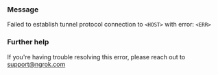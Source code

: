 
### Message
Failed to establish tunnel protocol connection to <code>&lt;HOST&gt;</code> with error: <code>&lt;ERR&gt;</code>

### Further help
If you're having trouble resolving this error, please reach out to [support@ngrok.com](mailto:support@ngrok.com?subject=Help%20with%20ERR_NGROK_8004)

